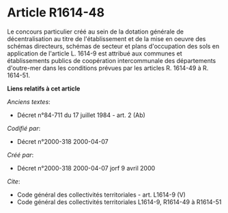 # Article R1614-48

Le concours particulier créé au sein de la dotation générale de décentralisation au titre de l'établissement et de la mise en
oeuvre des schémas directeurs, schémas de secteur et plans d'occupation des sols en application de l'article L. 1614-9 est
attribué aux communes et établissements publics de coopération intercommunale des départements d'outre-mer dans les
conditions prévues par les articles R. 1614-49 à R. 1614-51.

**Liens relatifs à cet article**

_Anciens textes_:

  - Décret n°84-711 du 17 juillet 1984 - art. 2 (Ab)

_Codifié par_:

  - Décret n°2000-318 2000-04-07

_Créé par_:

  - Décret n°2000-318 2000-04-07 jorf 9 avril 2000

_Cite_:

  - Code général des collectivités territoriales - art. L1614-9 (V)
  - Code général des collectivités territoriales L1614-9, R1614-49 à R1614-51
